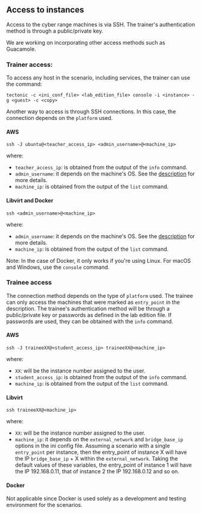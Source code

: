 ## Access to instances
Access to the cyber range machines is via SSH. The trainer's authentication method is through a public/private key.

We are working on incorporating other access methods such as Guacamole.

### Trainer access:
To access any host in the scenario, including services, the trainer can use the command:

```
tectonic -c <ini_conf_file> <lab_edition_file> console -i <instance> -g <guest> -c <copy>
```

Another way to access is through SSH connections. In this case, the connection depends on the `platform` used.

#### AWS

```
ssh -J ubuntu@<teacher_access_ip> <admin_username>@<machine_ip>
```

where:
 - `teacher_access_ip`: is obtained from the output of the `info` command.
 - `admin_username`: it depends on the machine's OS. See the [description](./description.md) for more details.
 - `machine_ip`: is obtained from the output of the `list` command.

#### Libvirt and Docker

```
ssh <admin_username>@<machine_ip>
```
where:

 - `admin_username`: it depends on the machine's OS. See the [description](./description.md) for more details.
 - `machine_ip`: is obtained from the output of the `list` command.

Note: In the case of Docker, it only works if you're using Linux. For macOS and Windows, use the `console` command.


### Trainee access

The connection method depends on the type of `platform` used. The trainee can only access the machines that were marked as `entry_point` in the description. The trainee's authentication method will be through a public/private key or passwords as defined in the lab edition file. If passwords are used, they can be obtained with the `info` command.

#### AWS

```
ssh -J traineeXX@<student_access_ip> traineeXX@<machine_ip>
```

where:
 - `XX`: will be the instance number assigned to the user.
 - `student_access_ip`: is obtained from the output of the `info` command.
 - `machine_ip`: is obtained from the output of the `list` command.

#### Libvirt

```
ssh traineeXX@<machine_ip>
```
where:
 - `XX`: will be the instance number assigned to the user.
 - `machine_ip`: it depends on the `external_network` and `bridge_base_ip` options in the ini config file. Assuming a scenario with a single `entry_point` per instance, then the entry_point of instance X will have the IP `bridge_base_ip` + X within the `external_network`. Taking the default values ​​of these variables, the entry_point of instance 1 will have the IP 192.168.0.11, that of instance 2 the IP 192.168.0.12 and so on.

#### Docker

Not applicable since Docker is used solely as a development and testing environment for the scenarios.
